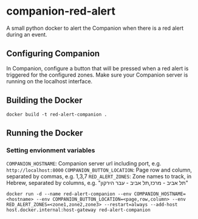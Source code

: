 # companion-red-alert
A small python docker to alert the Companion when there is a red alert during an event.

## Configuring Companion
In Companion, configure a button that will be pressed when a red alert is triggered for the configured zones. Make sure your Companion server is running on the localhost interface.

## Building the Docker
`docker build -t red-alert-companion .`

## Running the Docker

### Setting envionment variables
`COMPANION_HOSTNAME`: Companion server url including port, e.g. `http://localhost:8000`
`COMPANION_BUTTON_LOCATION`: Page row and column, separated by commas, e.g. 1,3,7
`RED_ALERT_ZONES`: Zone names to track, in Hebrew, separated by columns, e.g. "תל אביב - מרכז,תל אביב - עבר הירקון"


`docker run -d --name red-alert-companion --env COMPANION_HOSTNAME=<hostname> --env COMPANION_BUTTON_LOCATION=<page,row,column> --env RED_ALERT_ZONES=<zone1,zone2,zone3> --restart=always --add-host host.docker.internal:host-gateway red-alert-companion`